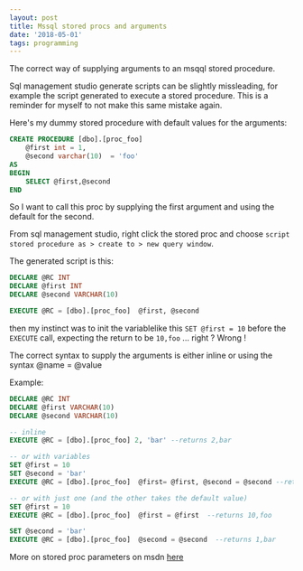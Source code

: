 ```yaml
---
layout: post
title: Mssql stored procs and arguments
date: '2018-05-01'
tags: programming
---
```


The correct way of supplying arguments to an msqql stored procedure.


Sql management studio generate scripts can be slightly missleading, for example the script generated to execute a stored procedure. This is a reminder for myself to not make this same mistake again.

Here's my dummy stored procedure with default values for the arguments:

```sql
CREATE PROCEDURE [dbo].[proc_foo]
	@first int = 1,	
	@second varchar(10)  = 'foo'
AS
BEGIN
	SELECT @first,@second
END
```

So I want to call this proc by supplying the first argument and using the default for the second. 

From sql management studio, right click the stored proc and choose `script stored procedure as > create to > new query window`. 

The generated script is this: 

```sql
DECLARE @RC INT
DECLARE @first INT
DECLARE @second VARCHAR(10)

EXECUTE @RC = [dbo].[proc_foo]  @first, @second 

```

then my instinct was to init the variablelike this `SET @first = 10` before the `EXECUTE` call, expecting the return to be `10,foo` ... right ? Wrong ! 

The correct syntax to supply the arguments is either inline or using the syntax @name = @value

Example: 

```sql
DECLARE @RC INT
DECLARE @first VARCHAR(10)
DECLARE @second VARCHAR(10)

-- inline
EXECUTE @RC = [dbo].[proc_foo] 2, 'bar' --returns 2,bar

-- or with variables
SET @first = 10
SET @second = 'bar'
EXECUTE @RC = [dbo].[proc_foo]  @first= @first, @second = @second --returns 10,bar  

-- or with just one (and the other takes the default value)
SET @first = 10
EXECUTE @RC = [dbo].[proc_foo]  @first = @first  --returns 10,foo  

SET @second = 'bar'
EXECUTE @RC = [dbo].[proc_foo]  @second = @second  --returns 1,bar

```

More on stored proc parameters on msdn [here](https://docs.microsoft.com/en-us/sql/relational-databases/stored-procedures/execute-a-stored-procedure?view=sql-server-2017)


